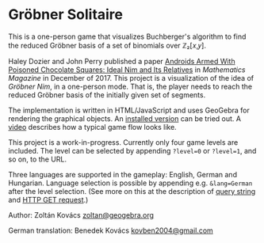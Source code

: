 # Gröbner Solitaire
This is a one-person game that visualizes Buchberger's algorithm to find the reduced Gröbner basis of a set of binomials over ℤ₂[𝑥,𝑦].

Haley Dozier and John Perry published a paper [Androids Armed With Poisoned Chocolate Squares: Ideal Nim and Its Relatives](https://www.tandfonline.com/doi/abs/10.4169/math.mag.89.4.235)
in *Mathematics Magazine* in December of 2017. This project is a visualization of the idea of *Gröbner Nim*, in a one-person mode.
That is, the player needs to reach the reduced Gröbner basis of the initially given set of segments.

The implementation is written in HTML/JavaScript and uses GeoGebra for rendering the graphical objects.
An [installed version](http://prover-test.geogebra.org/~kovzol/groebner-solitaire/groebner-solitaire.html) can be tried out.
A [video](https://www.youtube.com/watch?v=Xbpr2Fp_NvY) describes how a typical game flow looks like.

This project is a work-in-progress. Currently only four game levels are included. The level can be selected by
appending `?level=0` or `?level=1`, and so on, to the URL.

Three languages are supported in the gameplay: English, German and Hungarian. Language selection is possible by
appending e.g. `&lang=German` after the level selection. (See more on this at the description of
[query string](https://en.wikipedia.org/wiki/Query_string) and
[HTTP GET request](https://www.w3schools.com/tags/ref_httpmethods.asp).)

Author: Zoltán Kovács <zoltan@geogebra.org>

German translation: Benedek Kovács <kovben2004@gmail.com>
